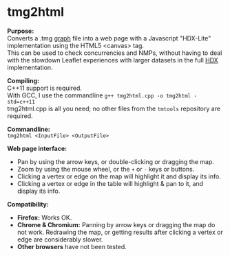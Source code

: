 # tmg2html

**Purpose:**<br>
Converts a .tmg [graph](http://travelmapping.net/graphs/) file into a web page with a Javascript "HDX-Lite" implementation using the HTML5 \<canvas\> tag.<br>
This can be used to check concurrencies and NMPs, without having to deal with the slowdown Leaflet experiences with larger datasets in the full [HDX](http://courses.teresco.org/metal/hdx/) implementation.

**Compiling:**<br>
C++11 support is required.<br>
With GCC, I use the commandline `g++ tmg2html.cpp -o tmg2html -std=c++11`<br>
tmg2html.cpp is all you need; no other files from the `tmtools` repository are required.

**Commandline:**<br>
`tmg2html <InputFile> <OutputFile>`

**Web page interface:**
* Pan by using the arrow keys, or double-clicking or dragging the map.
* Zoom by using the mouse wheel, or the `+` or `-` keys or buttons.
* Clicking a vertex or edge on the map will highlight it and display its info.
* Clicking a vertex or edge in the table will highlight & pan to it, and display its info.

**Compatibility:**<br>
* **Firefox:** Works OK.
* **Chrome & Chromium:** Panning by arrow keys or dragging the map do not work. Redrawing the map, or getting results after clicking a vertex or edge are considerably slower.
* **Other browsers** have not been tested.
